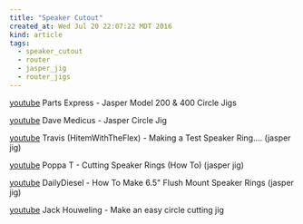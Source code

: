 ```yaml
---
title: "Speaker Cutout"
created_at: Wed Jul 20 22:07:22 MDT 2016
kind: article
tags:
  - speaker_cutout
  - router
  - jasper_jig
  - router_jigs
---
```


<a href="https://www.youtube.com/watch?v=NQOB1sSRKZg" target="_blank">youtube</a>
Parts Express - Jasper Model 200 & 400 Circle Jigs

<a href="https://www.youtube.com/watch?v=1C5PK9rwn74" target="_blank">youtube</a>
Dave Medicus - Jasper Circle Jig

<a href="https://www.youtube.com/watch?v=d0rxdoje3mw" target="_blank">youtube</a>
Travis (HitemWithTheFlex) - Making a Test Speaker Ring.... (jasper jig)


<a href="https://www.youtube.com/watch?v=Q9Cj1OQej6k" target="_blank">youtube</a>
Poppa T - Cutting Speaker Rings (How To) (jasper jig)

<a href="https://www.youtube.com/watch?v=rz0B9XkNaHU" target="_blank">youtube</a>
DailyDiesel - How To Make 6.5" Flush Mount Speaker Rings (jasper jig)

<a href="https://www.youtube.com/watch?v=lj8kcjx201A" target="_blank">youtube</a>
Jack Houweling - Make an easy circle cutting jig


<!--
html boilerplate
<a href="" target="_blank"></a>
<a name=""></a>
<img src="" width="400px">
<ul>
  <li></li>
</ul>
<pre>
</pre>
<pre><code>
</code></pre>
-->
